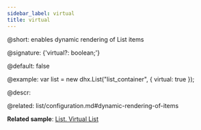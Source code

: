 ```yaml
---
sidebar_label: virtual
title: virtual
---          
```


@short: enables dynamic rendering of List items

@signature: {'virtual?: boolean;'}

@default: false

@example: 
var list = new dhx.List("list_container", {
	virtual: true
});



@descr: 

@related: list/configuration.md#dynamic-rendering-of-items

**Related sample**: [List. Virtual List](https://snippet.dhtmlx.com/x4gxy38e)